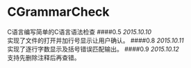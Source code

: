 ﻿# CGrammarCheck
C语言编写简单的C语言语法检查
####0.5
*2015.10.10*  
实现了文件的打开并加行号显示让用户确认。
####0.8
*2015.10.11*  
实现了逐行字数显示及括号错误匹配输出。
####0.9
*2015.10.12*  
支持先删除注释后再查错。